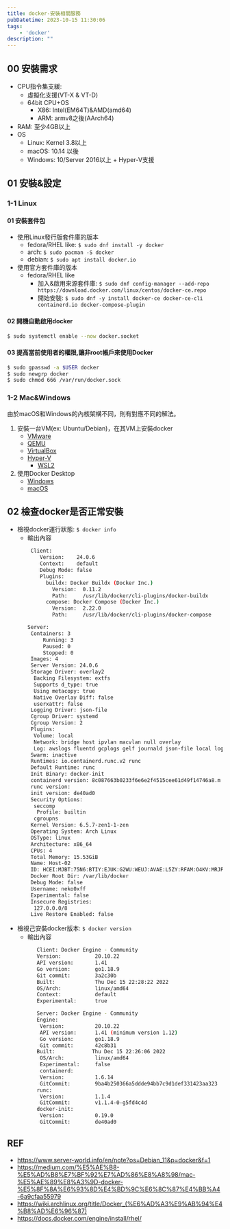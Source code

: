 ```yaml
---
title: docker-安裝相關服務
pubDatetime: 2023-10-15 11:30:06
tags: 
    - 'docker'
description: ""
---
```


## 00 安裝需求
- CPU指令集支緩: 
  * 虛擬化支援(VT-X & VT-D)
  * 64bit CPU+OS
    * X86: Intel(EM64T)&AMD(amd64)
    * ARM: armv8之後(AArch64) 
- RAM: 至少4GB以上
- OS
  * Linux: Kernel 3.8以上
  * macOS: 10.14 以後
  * Windows: 10/Server 2016以上 + Hyper-V支援
<!--more-->

## 01 安裝&設定
### 1-1 Linux
#### 01 安裝套件包
- 使用Linux發行版套件庫的版本
  * fedora/RHEL like: `$ sudo dnf install -y docker`
  * arch: `$ sudo pacman -S docker`
  * debian: `$ sudo apt install docker.io`
- 使用官方套件庫的版本
  * fedora/RHEL like
    * 加入&啟用來源套件庫: `$ sudo dnf config-manager --add-repo https://download.docker.com/linux/centos/docker-ce.repo`
    * 開始安裝: `$ sudo dnf -y install docker-ce docker-ce-cli containerd.io docker-compose-plugin`

#### 02 開機自動啟用docker
```zsh
$ sudo systemctl enable --now docker.socket
```

#### 03 提高當前使用者的權限,讓非root帳戶來使用Docker
```zsh
$ sudo gpasswd -a $USER docker
$ sudo newgrp docker
$ sudo chmod 666 /var/run/docker.sock
```

### 1-2 Mac&Windows
由於macOS和Windows的內核架構不同，則有對應不同的解法。

1. 安裝一台VM(ex: Ubuntu/Debian)，在其VM上安裝docker
   * [VMware](https://www.vmware.com/tw/products/workstation-player/workstation-player-evaluation.html)
   * [QEMU](https://www.qemu.org/download/)
   * [VirtualBox](https://www.virtualbox.org/)
   * [Hyper-V](https://learn.microsoft.com/zh-tw/virtualization/hyper-v-on-windows/quick-start/enable-hyper-v)
     * [WSL2](https://learn.microsoft.com/zh-tw/windows/wsl/install)
2. 使用Docker Desktop
   * [Windows](https://docs.docker.com/desktop/install/windows-install/)
   * [macOS](https://docs.docker.com/desktop/install/mac-install/) 

## 02 檢查docker是否正常安裝
- 檢視docker運行狀態: `$ docker info`
  * 輸出內容
    ```bash
     Client:
        Version:    24.0.6
        Context:    default
        Debug Mode: false
        Plugins:
          buildx: Docker Buildx (Docker Inc.)
            Version:  0.11.2
            Path:     /usr/lib/docker/cli-plugins/docker-buildx
          compose: Docker Compose (Docker Inc.)
            Version:  2.22.0
            Path:     /usr/lib/docker/cli-plugins/docker-compose

    Server:
     Containers: 3
         Running: 3
         Paused: 0
         Stopped: 0
     Images: 4
     Server Version: 24.0.6
     Storage Driver: overlay2
      Backing Filesystem: extfs
      Supports d_type: true
      Using metacopy: true
      Native Overlay Diff: false
      userxattr: false
     Logging Driver: json-file
     Cgroup Driver: systemd
     Cgroup Version: 2
     Plugins:
      Volume: local
      Network: bridge host ipvlan macvlan null overlay
      Log: awslogs fluentd gcplogs gelf journald json-file local logentries splunk syslog
     Swarm: inactive
     Runtimes: io.containerd.runc.v2 runc
     Default Runtime: runc
     Init Binary: docker-init
     containerd version: 8c087663b0233f6e6e2f4515cee61d49f14746a8.m
     runc version: 
     init version: de40ad0
     Security Options:
      seccomp
       Profile: builtin
      cgroupns
     Kernel Version: 6.5.7-zen1-1-zen
     Operating System: Arch Linux
     OSType: linux
     Architecture: x86_64
     CPUs: 4
     Total Memory: 15.53GiB
     Name: Host-02
     ID: HCEI:MJBT:75N6:BTIY:EJUK:G2WU:WEUJ:AVAE:L5ZY:RFAM:O4KV:MRJP
     Docker Root Dir: /var/lib/docker
     Debug Mode: false
     Username: neko0xff
     Experimental: false
     Insecure Registries:
      127.0.0.0/8
     Live Restore Enabled: false
    ```
- 檢視己安裝docker版本: `$ docker version`
  * 輸出內容
    ```bash
       Client: Docker Engine - Community
       Version:           20.10.22
       API version:       1.41
       Go version:        go1.18.9
       Git commit:        3a2c30b
       Built:             Thu Dec 15 22:28:22 2022
       OS/Arch:           linux/amd64
       Context:           default
       Experimental:      true

       Server: Docker Engine - Community
       Engine:
        Version:          20.10.22
        API version:      1.41 (minimum version 1.12)
        Go version:       go1.18.9
        Git commit:       42c8b31
       Built:            Thu Dec 15 22:26:06 2022
        OS/Arch:          linux/amd64
        Experimental:     false
        containerd:
        Version:          1.6.14
        GitCommit:        9ba4b250366a5ddde94bb7c9d1def331423aa323
       runc:
        Version:          1.1.4
        GitCommit:        v1.1.4-0-g5fd4c4d
       docker-init:
        Version:          0.19.0
        GitCommit:        de40ad0
    ```

## REF
- https://www.server-world.info/en/note?os=Debian_11&p=docker&f=1
- https://medium.com/%E5%AE%B8-%E5%AD%B8%E7%BF%92%E7%AD%86%E8%A8%98/mac-%E5%AE%89%E8%A3%9D-docker-%E5%8F%8A%E6%93%8D%E4%BD%9C%E6%8C%87%E4%BB%A4-6a9cfaa55979
- https://wiki.archlinux.org/title/Docker_(%E6%AD%A3%E9%AB%94%E4%B8%AD%E6%96%87)
- https://docs.docker.com/engine/install/rhel/